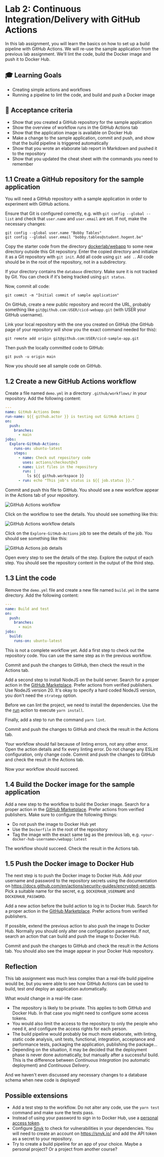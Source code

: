 # Lab 2: Continuous Integration/Delivery with GitHub Actions

In this lab assignment, you will learn the basics on how to set up a build pipeline with GitHub Actions. We will re-use the sample application from the previous lab assignment. We'll lint the code, build the Docker image and push it to Docker Hub.

## :mortar_board: Learning Goals

- Creating simple actions and workflows
- Running a pipeline to lint the code, and build and push a Docker image

## :memo: Acceptance criteria

- Show that you created a GitHub repository for the sample application
- Show the overview of workflow runs in the GitHub Actions tab
- Show that the application image is available on Docker Hub
- Make a change to the sample application, commit and push, and show that the build pipeline is triggered automatically
- Show that you wrote an elaborate lab report in Markdown and pushed it to the repository
- Show that you updated the cheat sheet with the commands you need to remember

## 1.1 Create a GitHub repository for the sample application

You will need a GitHub repository with a sample application in order to experiment with GitHub actions.

Ensure that Git is configured correctly, e.g. with `git config --global --list` and check that `user.name` and `user.email` are set. If not, make the necessary changes:

```console
git config --global user.name "Bobby Tables"
git config --global user.email "bobby.tables@student.hogent.be"
```

Copy the starter code from the directory [dockerlab/webapp](../dockerlab/webapp/) to some new directory outside this Git repository. Enter the copied directory and initialize it as a Git repository with `git init`. Add all code using `git add .`. All code should be in the root of the repository, not in a subdirectory.

If your directory contains the `database` directory. Make sure it is not tracked by Git. You can check if it's being tracked using `git status`.

Now, commit all code:

```console
git commit -m "Initial commit of sample application"
```

On GitHub, create a new public repository and record the URL, probably something like `git@github.com:USER/cicd-webapp.git` (with USER your GitHub username).

Link your local repository with the one you created on GitHub (the GitHub page of your repository will show you the exact command needed for this):

```console
git remote add origin git@github.com:USER/cicd-sample-app.git
```

Then push the locally committed code to GitHub:

```console
git push -u origin main
```

Now you should see all sample code on GitHub.

## 1.2 Create a new GitHub Actions workflow

Create a file named `demo.yml` in a directory `.github/workflows/` in your repository. Add the following content:

```yaml
---
name: GitHub Actions Demo
run-name: ${{ github.actor }} is testing out GitHub Actions 🚀
on:
  push:
    branches:
      - main
jobs:
  Explore-GitHub-Actions:
    runs-on: ubuntu-latest
    steps:
      - name: Check out repository code
        uses: actions/checkout@v3
      - name: List files in the repository
        run: |
          ls ${{ github.workspace }}
      - run: echo "This job's status is ${{ job.status }}."
```

Commit and push this file to GitHub. You should see a new workflow appear in the Actions tab of your repository.

![GitHub Actions workflow](img/02-cicd/demo-action.png)

Click on the workflow to see the details. You should see something like this:

![GitHub Actions workflow details](img/02-cicd/demo-action-details.png)

Click on the `Explore-GitHub-Actions` job to see the details of the job. You should see something like this:

![GitHub Actions job details](img/02-cicd/demo-action-job.png)

Open every step to see the details of the step. Explore the output of each step. You should see the repository content in the output of the third step.

## 1.3 Lint the code

Remove the `demo.yml` file and create a new file named `build.yml` in the same directory. Add the following content:

```yaml
---
name: Build and test
on:
  push:
    branches:
      - main
jobs:
  build:
    runs-on: ubuntu-latest
```

This is not a complete workflow yet. Add a first step to check out the repository code. You can use the same step as in the previous workflow.

Commit and push the changes to GitHub, then check the result in the Actions tab.

Add a second step to install NodeJS on the build server. Search for a proper action in the [GitHub Marketplace](https://github.com/marketplace). Prefer actions from verified publishers. Use NodeJS version 20. It's okay to specify a hard coded NodeJS version, you don't need the `strategy` option.

Before we can lint the project, we need to install the dependencies. Use the the [run](https://docs.github.com/en/actions/using-workflows/workflow-syntax-for-github-actions#jobsjob_idstepsrun) action to execute `yarn install`.

Finally, add a step to run the command `yarn lint`.

Commit and push the changes to GitHub and check the result in the Actions tab.

Your workflow should fail because of linting errors, not any other error. Open the action details and fix every linting error. Do not change any ESLint configuration, only change code. Commit and push the changes to GitHub and check the result in the Actions tab.

Now your workflow should succeed.

## 1.4 Build the Docker image for the sample application

Add a new step to the workflow to build the Docker image. Search for a proper action in the [GitHub Marketplace](https://github.com/marketplace). Prefer actions from verified publishers. Make sure to configure the following things:

- Do not push the image to Docker Hub yet
- Use the `Dockerfile` in the root of the repository
- Tag the image with the exact same tag as the previous lab, e.g. `<your-docker-hub-username>/webapp:latest`

The workflow should succeed. Check the result in the Actions tab.

## 1.5 Push the Docker image to Docker Hub

The next step is to push the Docker image to Docker Hub. Add your username and password to the repository secrets using the documentation on <https://docs.github.com/en/actions/security-guides/encrypted-secrets>. Pick a suitable name for the secret, e.g. `DOCKERHUB_USERNAME` and `DOCKERHUB_PASSWORD`.

Add a new action before the build action to log in to Docker Hub. Search for a proper action in the [GitHub Marketplace](https://github.com/marketplace). Prefer actions from verified publishers.

If possible, extend the previous action to also push the image to Docker Hub. Normally you should only alter one configuration parameter. If not, search an action that can build and push the image to Docker Hub.

Commit and push the changes to GitHub and check the result in the Actions tab. You should also see the image appear in your Docker Hub repository.

## Reflection

This lab assignment was much less complex than a real-life build pipeline would be, but you were able to see how GitHub Actions can be used to build, test *and* deploy an application automatically.

What would change in a real-life case:

- The repository is likely to be private. This applies to both GitHub and Docker Hub. In that case you might need to configure some access tokens.
- You would also limit the access to the repository to only the people who need it, and configure the access rights for each person.
- The build pipeline would probably be much more elaborate, with linting, static code analysis, unit tests, functional, integration, acceptance and performance tests, packaging the application, publishing the package...
- Depending on the situation, it may be decided that the deployment phase is never done automatically, but manually after a successful build. This is the difference between *Continuous Integration* (no automatic deployment) and *Continuous Delivery*.

And we haven't even discussed any necessary changes to a database schema when new code is deployed!

## Possible extensions

- Add a test step to the workflow. Do not alter any code, use the `yarn test` command and make sure the tests pass.
- Instead of using your password to sign in to Docker Hub, use a [personal access token](https://docs.docker.com/docker-hub/access-tokens/).
- Configure [Snyk](https://github.com/snyk/actions) to check for vulnerabilities in your dependencies. You will need to create an account on <https://snyk.io/> and add the API token as a secret to your repository.
- Try to create a build pipeline for an app of your choice. Maybe a personal project? Or a project from another course?
